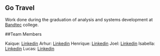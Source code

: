 ## Go Travel 

Work done during the graduation of analysis and systems development at [Bandtec](http://www.digitalschool.com.br/faculdade/) college.

##Team Members

Kaique:  [Linkedin](https://www.linkedin.com/in/kaiquepill/)
Arhur:  [Linkedin]()
Henrique:  [Linkedin]()
Joel:  [Linkedin]()
Isabella:  [Linkedin]()
Lucas:  [Linkedin]()
